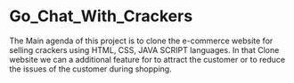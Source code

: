 # Go_Chat_With_Crackers
The Main agenda of this project is to clone the e-commerce website for selling crackers using HTML, CSS, JAVA SCRIPT languages. In that Clone website we can a additional feature for to attract the customer or to reduce the issues of the customer during shopping.
